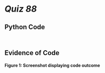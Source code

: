 # *Quiz 88* #

## Python Code
```.py



```

## Evidence of Code

#### Figure 1: Screenshot displaying code outcome

